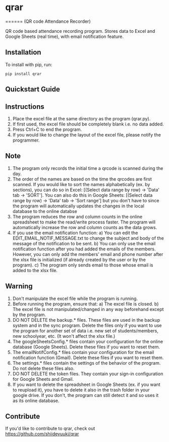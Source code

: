 # qrar
======
(QR code Attendance Recorder)

QR code based attendance recording program. Stores data to Excel and Google Sheets (real time), with email notification feature.

Installation
------------

To install with pip, run:

    pip install qrar

Quickstart Guide
----------------

## Instructions
1) Place the excel file at the same directory as the program (qrar.py).
2) If first used, the excel file should be completely blank i.e. no data added.
3) Press Ctrl+C to end the program.
4) If you would like to change the layout of the excel file, please notify the programmer.

## Note
1) The program only records the initial time a qrcode is scanned during the day.
2) The order of the names are based on the time the qrcodes are first scanned. If you would like to sort the names alphabetically (ex. by sections), you can do so in Excel: [(Select data range by row) -> 'Data' tab -> 'SORT']. You can also do this in Google Sheets: [(Select data range by row) -> 'Data' tab -> 'Sort range'] but you don't have to since the program will automatically updates the changes in the local database to the online databse
3) The program reduces the row and column counts in the online spreadsheet to make the read/write process faster. The program will automatically increase the row and column counts as the data grows.
4) If you use the email notification function:
   a) You can edit the EDIT_EMAIL_NOTIF_MESSAGE.txt to change the subject and body of the message of the notification to be sent.
   b) You can only use the email notification function after you had added the emails of the members. However, you can only add the members' email and phone number after the xlsx file is initialized (if already created by the user or by the program).
   c) The program only sends email to those whose email is added to the xlsx file.

## Warning
1) Don't manipulate the excel file while the program is running.
2) Before running the program, ensure that:
   a) The excel file is closed.
   b) The excel file is not manipulated/changed in any way beforehand except by the program.
3) DO NOT DELETE the backup.* files. These files are used in the backup system and in the sync program. Delete the files only if you want to use the program for another set of data i.e. new set of students/members, new schoolyear, etc. (It won't affect the xlsx file.)
4) The googleSheetsConfig.* files contain your configuration for the online database (Google Sheets). Delete these files if you want to reset them.
5) The emailNotifConfig.* files contain your configuration for the email notification function (Gmail). Delete these files if you want to reset them.
6) The settings.* files contain the settings of the behavior of the program. Do not delete these files also.
7) DO NOT DELETE the token files. They contain your sign-in configuration for Google Sheets and Gmail.
8) If you want to delete the spreadsheet in Google Sheets (ex. if you want to reupload it), you have to delete it also in the trash folder in your google drive. If you don't, the program can still detect it and so uses it as its online database.

Contribute
----------

If you'd like to contribute to qrar, check out https://github.com/shiideyuuki/qrar
